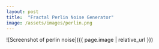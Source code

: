 ```yaml
---
layout: post
title:  "Fractal Perlin Noise Generator"
image: /assets/images/perlin.png
---
```


![Screenshot of perlin noise]({{ page.image | relative_url }})